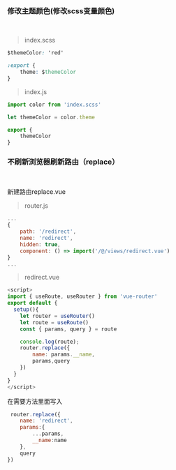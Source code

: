 ### 修改主题颜色(修改scss变量颜色)
</br>

>index.scss
``` css
$themeColor: 'red'

:export {
    theme: $themeColor
}
```

>index.js
```js
import color from 'index.scss'

let themeColor = color.theme

export {
    themeColor
}
```

### 不刷新浏览器刷新路由（replace）
</br>

新建路由replace.vue
>router.js
```js
...
{
    path: '/redirect',
    name: 'redirect',
    hidden: true,
    component: () => import('/@/views/redirect.vue')
}
...
```

>redirect.vue
```js
<script>
import { useRoute, useRouter } from 'vue-router'
export default {
  setup(){
    let router = useRouter()
    let route = useRoute()
    const { params, query } = route

    console.log(route);
    router.replace({
        name: params.__name,
        params,query
    })
  }
}
</script>
```

在需要方法里面写入
```js
 router.replace({
    name: 'redirect',
    params:{
        ...params,
        __name:name
    },
    query
})
```